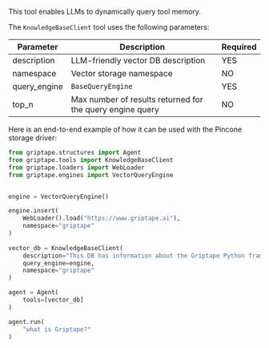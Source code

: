 This tool enables LLMs to dynamically query tool memory.

The `KnowledgeBaseClient` tool uses the following parameters:

| Parameter    | Description                                               | Required |
|--------------|-----------------------------------------------------------|----------|
| description  | LLM-friendly vector DB description                        | YES      |
| namespace    | Vector storage namespace                                  | NO       |
| query_engine | `BaseQueryEngine`                                         | YES      |
| top_n        | Max number of results returned for the query engine query | NO       |

Here is an end-to-end example of how it can be used with the Pincone storage driver:

```python
from griptape.structures import Agent
from griptape.tools import KnowledgeBaseClient
from griptape.loaders import WebLoader
from griptape.engines import VectorQueryEngine


engine = VectorQueryEngine()

engine.insert(
    WebLoader().load("https://www.griptape.ai"),
    namespace="griptape"
)
    
vector_db = KnowledgeBaseClient(
    description="This DB has information about the Griptape Python framework",
    query_engine=engine,
    namespace="griptape"
)

agent = Agent(
    tools=[vector_db]
)

agent.run(
    "what is Griptape?"
)
```